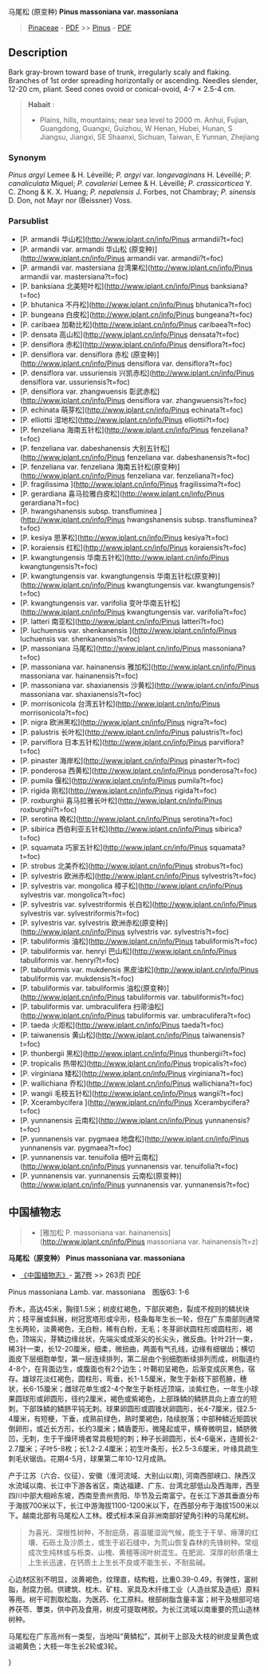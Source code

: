 马尾松 (原变种) **Pinus massoniana var. massoniana**

> [Pinaceae](http://www.iplant.cn/info/Pinaceae?t=foc) - [PDF](http://www.iplant.cn/foc/pdf/Pinaceae.pdf) >> [Pinus](http://www.iplant.cn/info/Pinus?t=foc) - [PDF](http://www.iplant.cn/foc/pdf/Pinus.pdf)
## Description

Bark gray-brown toward base of trunk, irregularly scaly and flaking. Branches of 1st order spreading horizontally or ascending. Needles slender, 12-20 cm, pliant. Seed cones ovoid or conical-ovoid, 4-7 ×  2.5-4 cm.

> **Habait** : 
>*  Plains, hills, mountains; near sea level to 2000 m. Anhui, Fujian, Guangdong, Guangxi, Guizhou, W Henan, Hubei, Hunan, S Jiangsu, Jiangxi, SE Shaanxi, Sichuan, Taiwan, E Yunnan, Zhejiang

### Synonym
*Pinus argyi* Lemee & H. Léveillé; *P. argyi* var. *longevaginans* H. Léveillé; *P. canaliculata* Miquel; *P. cavaleriei* Lemee & H. Léveillé; *P. crassicorticea* Y. C. Zhong & K. X. Huang; *P. nepalensis* J. Forbes, not Chambray; *P. sinensis* D. Don, not Mayr nor (Beissner) Voss.

### Parsublist

* [P.  armandii  华山松](http://www.iplant.cn/info/Pinus armandii?t=foc)
* [P.  armandii var. armandii  华山松 (原变种)](http://www.iplant.cn/info/Pinus armandii var. armandii?t=foc)
* [P.  armandii var. mastersiana  台湾果松](http://www.iplant.cn/info/Pinus armandii var. mastersiana?t=foc)
* [P.  banksiana  北美短叶松](http://www.iplant.cn/info/Pinus banksiana?t=foc)
* [P.  bhutanica  不丹松](http://www.iplant.cn/info/Pinus bhutanica?t=foc)
* [P.  bungeana  白皮松](http://www.iplant.cn/info/Pinus bungeana?t=foc)
* [P.  caribaea  加勒比松](http://www.iplant.cn/info/Pinus caribaea?t=foc)
* [P.  densata  高山松](http://www.iplant.cn/info/Pinus densata?t=foc)
* [P.  densiflora  赤松](http://www.iplant.cn/info/Pinus densiflora?t=foc)
* [P.  densiflora var. densiflora  赤松 (原变种)](http://www.iplant.cn/info/Pinus densiflora var. densiflora?t=foc)
* [P.  densiflora var. ussuriensis  兴凯赤松](http://www.iplant.cn/info/Pinus densiflora var. ussuriensis?t=foc)
* [P.  densiflora var. zhangwuensis  彰武赤松](http://www.iplant.cn/info/Pinus densiflora var. zhangwuensis?t=foc)
* [P.  echinata  萌芽松](http://www.iplant.cn/info/Pinus echinata?t=foc)
* [P.  elliottii  湿地松](http://www.iplant.cn/info/Pinus elliottii?t=foc)
* [P.  fenzeliana  海南五针松](http://www.iplant.cn/info/Pinus fenzeliana?t=foc)
* [P.  fenzeliana var. dabeshanensis  大别五针松](http://www.iplant.cn/info/Pinus fenzeliana var. dabeshanensis?t=foc)
* [P.  fenzeliana var. fenzeliana  海南五针松(原变种)](http://www.iplant.cn/info/Pinus fenzeliana var. fenzeliana?t=foc)
* [P.  fragilissima  ](http://www.iplant.cn/info/Pinus fragilissima?t=foc)
* [P.  gerardiana  喜马拉雅白皮松](http://www.iplant.cn/info/Pinus gerardiana?t=foc)
* [P.  hwangshanensis subsp. transfluminea  ](http://www.iplant.cn/info/Pinus hwangshanensis subsp. transfluminea?t=foc)
* [P.  kesiya  思茅松](http://www.iplant.cn/info/Pinus kesiya?t=foc)
* [P.  koraiensis  红松](http://www.iplant.cn/info/Pinus koraiensis?t=foc)
* [P.  kwangtungensis  华南五针松](http://www.iplant.cn/info/Pinus kwangtungensis?t=foc)
* [P.  kwangtungensis var. kwangtungensis  华南五针松(原变种)](http://www.iplant.cn/info/Pinus kwangtungensis var. kwangtungensis?t=foc)
* [P.  kwangtungensis var. varifolia  变叶华南五针松](http://www.iplant.cn/info/Pinus kwangtungensis var. varifolia?t=foc)
* [P.  latteri  南亚松](http://www.iplant.cn/info/Pinus latteri?t=foc)
* [P.  luchuensis var. shenkanensis  ](http://www.iplant.cn/info/Pinus luchuensis var. shenkanensis?t=foc)
* [P.  massoniana  马尾松](http://www.iplant.cn/info/Pinus massoniana?t=foc)
* [P.  massoniana var. hainanensis  雅加松](http://www.iplant.cn/info/Pinus massoniana var. hainanensis?t=foc)
* [P.  massoniana var. shaxianensis  沙黄松](http://www.iplant.cn/info/Pinus massoniana var. shaxianensis?t=foc)
* [P.  morrisonicola  台湾五针松](http://www.iplant.cn/info/Pinus morrisonicola?t=foc)
* [P.  nigra  欧洲黑松](http://www.iplant.cn/info/Pinus nigra?t=foc)
* [P.  palustris  长叶松](http://www.iplant.cn/info/Pinus palustris?t=foc)
* [P.  parviflora  日本五针松](http://www.iplant.cn/info/Pinus parviflora?t=foc)
* [P.  pinaster  海岸松](http://www.iplant.cn/info/Pinus pinaster?t=foc)
* [P.  ponderosa  西黄松](http://www.iplant.cn/info/Pinus ponderosa?t=foc)
* [P.  pumila  偃松](http://www.iplant.cn/info/Pinus pumila?t=foc)
* [P.  rigida  刚松](http://www.iplant.cn/info/Pinus rigida?t=foc)
* [P.  roxburghii  喜马拉雅长叶松](http://www.iplant.cn/info/Pinus roxburghii?t=foc)
* [P.  serotina  晚松](http://www.iplant.cn/info/Pinus serotina?t=foc)
* [P.  sibirica  西伯利亚五针松](http://www.iplant.cn/info/Pinus sibirica?t=foc)
* [P.  squamata  巧家五针松](http://www.iplant.cn/info/Pinus squamata?t=foc)
* [P.  strobus  北美乔松](http://www.iplant.cn/info/Pinus strobus?t=foc)
* [P.  sylvestris  欧洲赤松](http://www.iplant.cn/info/Pinus sylvestris?t=foc)
* [P.  sylvestris var. mongolica  樟子松](http://www.iplant.cn/info/Pinus sylvestris var. mongolica?t=foc)
* [P.  sylvestris var. sylvestriformis  长白松](http://www.iplant.cn/info/Pinus sylvestris var. sylvestriformis?t=foc)
* [P.  sylvestris var. sylvestris  欧洲赤松(原变种)](http://www.iplant.cn/info/Pinus sylvestris var. sylvestris?t=foc)
* [P.  tabuliformis  油松](http://www.iplant.cn/info/Pinus tabuliformis?t=foc)
* [P.  tabuliformis var. henryi  巴山松](http://www.iplant.cn/info/Pinus tabuliformis var. henryi?t=foc)
* [P.  tabuliformis var. mukdensis  黑皮油松](http://www.iplant.cn/info/Pinus tabuliformis var. mukdensis?t=foc)
* [P.  tabuliformis var. tabuliformis  油松(原变种)](http://www.iplant.cn/info/Pinus tabuliformis var. tabuliformis?t=foc)
* [P.  tabuliformis var. umbraculifera  扫帚油松](http://www.iplant.cn/info/Pinus tabuliformis var. umbraculifera?t=foc)
* [P.  taeda  火炬松](http://www.iplant.cn/info/Pinus taeda?t=foc)
* [P.  taiwanensis  黄山松](http://www.iplant.cn/info/Pinus taiwanensis?t=foc)
* [P.  thunbergii  黑松](http://www.iplant.cn/info/Pinus thunbergii?t=foc)
* [P.  tropicalis  热带松](http://www.iplant.cn/info/Pinus tropicalis?t=foc)
* [P.  virginiana  矮松](http://www.iplant.cn/info/Pinus virginiana?t=foc)
* [P.  wallichiana  乔松](http://www.iplant.cn/info/Pinus wallichiana?t=foc)
* [P.  wangii  毛枝五针松](http://www.iplant.cn/info/Pinus wangii?t=foc)
* [P.  Xcerambycifera  ](http://www.iplant.cn/info/Pinus Xcerambycifera?t=foc)
* [P.  yunnanensis  云南松](http://www.iplant.cn/info/Pinus yunnanensis?t=foc)
* [P.  yunnanensis var. pygmaea  地盘松](http://www.iplant.cn/info/Pinus yunnanensis var. pygmaea?t=foc)
* [P.  yunnanensis var. tenuifolia  细叶云南松](http://www.iplant.cn/info/Pinus yunnanensis var. tenuifolia?t=foc)
* [P.  yunnanensis var. yunnanensis  云南松(原变种)](http://www.iplant.cn/info/Pinus yunnanensis var. yunnanensis?t=foc)

## 中国植物志

> * [雅加松  P.  massoniana var. hainanensis](http://www.iplant.cn/info/Pinus massoniana var. hainanensis?t=z)

**马尾松（原变种） Pinus massoniana var. massoniana**

* [《中国植物志》](http://www.iplant.cn/frps)- [第7卷](http://www.iplant.cn/frps/vol/7) >> 263页 [PDF](http://www.iplant.cn/frps/pdf/7/263.pdf)

Pinus massoniana Lamb. var. massoniana　图版63: 1-6

乔木，高达45米，胸径1.5米；树皮红褐色，下部灰褐色，裂成不规则的鳞状块片；枝平展或斜展，树冠宽塔形或伞形，枝条每年生长一轮，但在广东南部则通常生长两轮，淡黄褐色，无白粉，稀有白粉，无毛；冬芽卵状圆柱形或圆柱形，褐色，顶端尖，芽鳞边缘丝状，先端尖或成渐尖的长尖头，微反曲。针叶2针一束，稀3针一束，长12-20厘米，细柔，微扭曲，两面有气孔线，边缘有细锯齿；横切面皮下层细胞单型，第一层连续排列，第二层由个别细胞断续排列而成，树脂道约4-8个，在背面边生，或腹面也有2个边生；叶鞘初呈褐色，后渐变成灰黑色，宿存。雄球花淡红褐色，圆柱形，弯垂，长1-1.5厘米，聚生于新枝下部苞腋，穗状，长6-15厘米；雌球花单生或2-4个聚生于新枝近顶端，淡紫红色，一年生小球果圆球形或卵圆形，径约2厘米，褐色或紫褐色，上部珠鳞的鳞脐具向上直立的短刺，下部珠鳞的鳞脐平钝无刺。球果卵圆形或圆锥状卵圆形，长4-7厘米，径2.5-4厘米，有短梗，下垂，成熟前绿色，熟时栗褐色，陆续脱落；中部种鳞近矩圆状倒卵形，或近长方形，长约3厘米；鳞盾菱形，微隆起或平，横脊微明显，鳞脐微凹，无刺，生于干燥环境者常具极短的刺；种子长卵圆形，长4-6毫米，连翅长2-2.7厘米；子叶5-8枚；长1.2-2.4厘米；初生叶条形，长2.5-3.6厘米，叶缘具疏生刺毛状锯齿。花期4-5月，球果第二年10-12月成熟。

产于江苏（六合、仪征）、安徽（淮河流域、大别山以南), 河南西部峡口、陕西汉水流域以南、长江中下游各省区，南达福建、广东、台湾北部低山及西海岸，西至四川中部大相岭东坡，西南至贵州贵阳、毕节及云南富宁。在长江下游其垂直分布于海拔700米以下，长江中游海拔1100-1200米以下，在西部分布于海拔1500米以下。越南北部有马尾松人工林。模式标本采自非洲南部好望角引种的马尾松树。

> 为喜光、深根性树种，不耐庇荫，喜温暖湿润气候，能生于干旱、瘠薄的红壤、石砾土及沙质土，或生于岩石缝中，为荒山恢复森林的先锋树种。常组成次生纯林或与栎类、山槐、黄檀等阔叶树混生。在肥润、深厚的砂质壤土上生长迅速，在钙质土上生长不良或不能生长，不耐盐碱。

心边材区别不明显，淡黄褐色，纹理直，结构粗，比重0.39-0.49，有弹性，富树脂，耐腐力弱。供建筑、枕木、矿柱、家具及木纤维工业（人造丝浆及造纸）原料等用。树干可割取松脂，为医药、化工原料。根部树脂含量丰富；树干及根部可培养茯苓、蕈类，供中药及食用，树皮可提取栲胶。为长江流域以南重要的荒山造林树种。

马尾松在广东高州有一类型，当地叫“黄鳞松”，其树干上部及大枝的树皮呈黄色或淡褐黄色；大枝一年生长2轮或3轮。

}